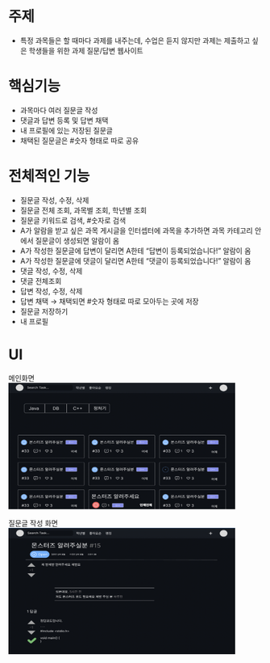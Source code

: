 # 주제
- 특정 과목들은 할 때마다 과제를 내주는데, 수업은 듣지 않지만 과제는 제출하고 싶은 학생들을 위한 과제 질문/답변 웹사이트

# 핵심기능
- 과목마다 여러 질문글 작성
- 댓글과 답변 등록 및 답변 채택
- 내 프로필에 있는 저장된 질문글
- 채택된 질문글은 #숫자 형태로 따로 공유

# 전체적인 기능
- 질문글 작성, 수정, 삭제
- 질문글 전체 조회, 과목별 조회, 학년별 조회
- 질문글 키워드로 검색, #숫자로 검색
- A가 알람을 받고 싶은 과목 게시글을 인터셉터에 과목을 추가하면 과목 카테고리 안에서 질문글이 생성되면 알람이 옴
- A가 작성한 질문글에 답변이 달리면 A한테 “답변이 등록되었습니다!” 알람이 옴
- A가 작성한 질문글에 댓글이 달리면 A한테 “댓글이 등록되었습니다!” 알람이 옴
- 댓글 작성, 수정, 삭제
- 댓글 전체조회
- 답변 작성, 수정, 삭제
- 답변 채택 → 채택되면 #숫자 형태로 따로 모아두는 곳에 저장
- 질문글 저장하기
- 내 프로필

# UI

메인화면
<img src="./img/won.png" width="450px" height="250px">

질문글 작성 화면
<img src="./img/two.png" width="450px" height="250px">



